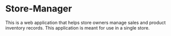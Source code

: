 # Store-Manager
This is a web application that helps store owners manage sales and product inventory records. This application is meant for use in a single store.
